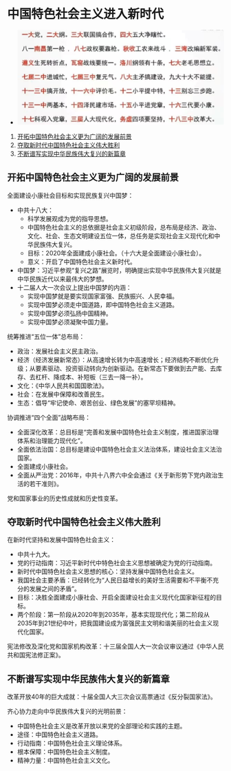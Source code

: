 # 中国特色社会主义进入新时代

*   ![总结](resources/summary.png)

1.  [开拓中国特色社会主义更为广阔的发展前景](#开拓中国特色社会主义更为广阔的发展前景)
2.  [夺取新时代中国特色社会主义伟大胜利](#夺取新时代中国特色社会主义伟大胜利)
3.  [不断谱写实现中华民族伟大复兴的新篇章](#不断谱写实现中华民族伟大复兴的新篇章)

## 开拓中国特色社会主义更为广阔的发展前景

全面建设小康社会目标和实现民族复兴中国梦：

*   中共十八大：
    *   科学发展观成为党的指导思想。
    *   中国特色社会主义的总依据是社会主义初级阶段，总布局是经济、政治、文化、社会、生态文明建设五位一体，总任务是实现社会主义现代化和中华民族伟大复兴。
    *   目标：2020年全面建成小康社会。（十六大是全面建设小康社会）。
    *   意义：开启了中国特色社会主义新时代。
*   中国梦：习近平参观“复兴之路”展览时，明确提出实现中华民族伟大复兴就是中华民族近代以来最伟大的梦想。
*   十二届人大一次会议上提出中国梦的内涵：
    *   实现中国梦就是要实现国家富强、民族振兴、人民幸福。
    *   实现中国梦必须走中国道路，即中国特色社会主义道路。
    *   实现中国梦必须弘扬中国精神。
    *   实现中国梦必须凝聚中国力量。

统筹推进“五位一体”总布局：

*   政治：发展社会主义民主政治。
*   经济（经济发展新常态）：从高速增长转为中高速增长；经济结构不断优化升级；从要素驱动、投资驱动转向为创新驱动。在新常态下要做到去产能、去库存、去杠杆、降成本、补短板（三去一降一补）。
*   文化：《中华人民共和国国歌法》。
*   社会：在发展中保障和改善民生。
*   生态：倡导“牢记使命、艰苦创业、绿色发展”的塞罕坝精神。

协调推进“四个全面”战略布局：

*   全面深化改革：总目标是“完善和发展中国特色社会主义制度，推进国家治理体系和治理能力现代化”。
*   全面依法治国：总目标是建设中国特色社会主义法治体系，建设社会主义法治国家。
*   全面建成小康社会。
*   全面从严治党：2016年，中共十八界六中全会通过《关于新形势下党内政治生活的若干准则》。

党和国家事业的历史性成就和历史性变革。

## 夺取新时代中国特色社会主义伟大胜利

在新时代坚持和发展中国特色社会主义：

*   中共十九大。
*   党的行动指南：习近平新时代中特色社会主义思想被确定为党的行动指南。
*   新时代中国特色社会主义思想的核心：坚持发展中国特色社会主义。
*   我国社会主要矛盾：已经转化为“人民日益增长的美好生活需要和不平衡不充分的发展之间的矛盾”。
*   目标：决胜全面建成小康社会、开启全面建设社会主义现代化国家新征程的目标。
*   两个阶段：第一阶段从2020年到2035年，基本实现现代化；第二阶段从2035年到21世纪中叶，把我国建设成为富强民主文明和谐美丽的社会主义现代化国家。

宪法修改及深化党和国家机构改革：十三届全国人大一次会议审议通过《中华人民共和国宪法修正案》。

## 不断谱写实现中华民族伟大复兴的新篇章

改革开放40年的巨大成就：十届全国人大三次会议高票通过《反分裂国家法》。

齐心协力走向中华民族伟大复兴的光明前景：

*   中国特色社会主义是改革开放以来党的全部理论和实践的主题。
*   途径：中国特色社会主义道路。
*   行动指南：中国特色社会主义理论体系。
*   根本保障：中国特色社会主义制度。
*   精神力量：中国特色社会主义文化。

